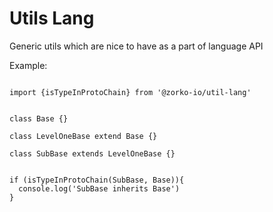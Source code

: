 # Utils Lang

Generic utils which are nice to have as a part of language API

Example:

```

import {isTypeInProtoChain} from '@zorko-io/util-lang'


class Base {}

class LevelOneBase extend Base {}

class SubBase extends LevelOneBase {}


if (isTypeInProtoChain(SubBase, Base)){
  console.log('SubBase inherits Base')
}


```
